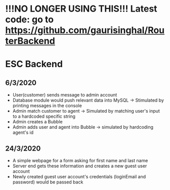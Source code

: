 # !!!NO LONGER USING THIS!!! Latest code: go to https://github.com/gaurisinghal/RouterBackend
# ESC Backend
## 6/3/2020
- User(customer) sends message to admin account
- Database module would push relevant data into MySQL -> Stimulated by printing messages in the console
- Admin match customer to agent -> Simulated by matching user's input to a hardcoded specific string
- Admin creates a Bubble
- Admin adds user and agent into Bubble -> simulated by hardcoding agent's id

## 24/3/2020
- A simple webpage for a form asking for first name and last name
- Server end gets these information and creates a new guest user account
- Newly created guest user account's credentials (loginEmail and password) would be passed back

